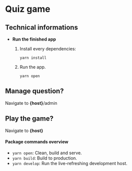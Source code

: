 # Quiz game

## Technical informations
-  **Run the finished app**

    1. Install every dependencies:

        ```shell
        yarn install
        ```
   
    2. Run the app.
        ```shell
        yarn open
        ```       

## Manage question?

Navigate to __{host}__/admin


## Play the game?

Navigate to __{host}__

        
#### Package commands overview

- `yarn open`: Clean, build and serve.
- `yarn build`: Build to production.
- `yarn develop`: Run the live-refreshing development host.





